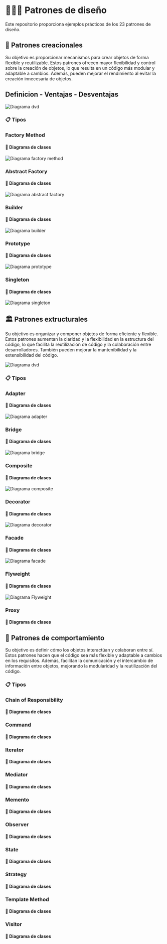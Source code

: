 # 👨🏽‍💻 Patrones de diseño

Este repositorio proporciona ejemplos prácticos de los 23 patrones de diseño.


## 🎨 Patrones creacionales

Su objetivo es proporcionar mecanismos para crear objetos de forma flexible y reutilizable. Estos patrones ofrecen mayor
flexibilidad y control sobre la creación de objetos, lo que resulta en un código más modular y adaptable a cambios.
Además, pueden mejorar el rendimiento al evitar la creación innecesaria de objetos.

## Definicion - Ventajas - Desventajas

![Diagrama dvd](./src/main/java/source/tablas/creacionales.png)

### 📋 Tipos

### Factory Method

#### 📝 Diagrama de clases

![Diagrama factory method](./src/main/java/source/factorymethod.jpeg)

### Abstract Factory

#### 📝 Diagrama de clases

![Diagrama abstract factory](./src/main/java/source/abstractfactory.jpeg)

### Builder

#### 📝 Diagrama de clases

![Diagrama builder](./src/main/java/source/builder.jpeg)

### Prototype

#### 📝 Diagrama de clases

![Diagrama prototype](./src/main/java/source/prototype.jpeg)

### Singleton

#### 📝 Diagrama de clases

![Diagrama singleton](./src/main/java/source/singleton.jpeg)

## 🏛️ Patrones extructurales

Su objetivo es organizar y componer objetos de forma eficiente y flexible. Estos patrones aumentan la claridad y la
flexibilidad en la estructura del código, lo que facilita la reutilización de código y la colaboración entre
desarrolladores. También pueden mejorar la mantenibilidad y la extensibilidad del código.

![Diagrama dvd](./src/main/java/source/tablas/Estructurales.png)

### 📋 Tipos

### Adapter

#### 📝 Diagrama de clases

![Diagrama adapter](./src/main/java/source/adapter.jpeg)

### Bridge


#### 📝 Diagrama de clases

![Diagrama bridge](./src/main/java/source/bridge.jpeg)

### Composite

#### 📝 Diagrama de clases

![Diagrama composite](./src/main/java/source/composite.jpeg)

### Decorator


#### 📝 Diagrama de clases

![Diagrama decorator](./src/main/java/source/Decorator.jpeg)

### Facade


#### 📝 Diagrama de clases

![Diagrama facade](./src/main/java/source/facade.jpeg)

### Flyweight

#### 📝 Diagrama de clases

![Diagrama Flyweight](./src/main/java/source/flyweight.jpeg)

### Proxy

#### 📝 Diagrama de clases

## 🚸 Patrones de comportamiento

Su objetivo es definir cómo los objetos interactúan y colaboran entre sí. Estos patrones hacen que el código sea más
flexible y adaptable a cambios en los requisitos. Además, facilitan la comunicación y el intercambio de información
entre objetos, mejorando la modularidad y la reutilización del código.

### 📋 Tipos

### Chain of Responsibility

#### 📝 Diagrama de clases

### Command

#### 📝 Diagrama de clases

### Iterator

#### 📝 Diagrama de clases

### Mediator

#### 📝 Diagrama de clases

### Memento

#### 📝 Diagrama de clases

### Observer

#### 📝 Diagrama de clases

### State

#### 📝 Diagrama de clases

### Strategy

#### 📝 Diagrama de clases

### Template Method

#### 📝 Diagrama de clases

### Visitor

#### 📝 Diagrama de clases


